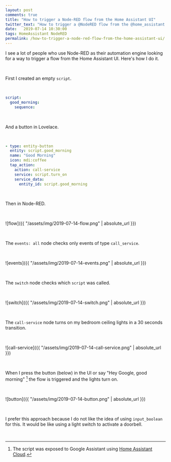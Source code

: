 ```yaml
---
layout: post
comments: true
title: "How to trigger a Node-RED flow from the Home Assistant UI"
twitter_text: "How to trigger a @NodeRED flow from the @home_assistant UI"
date:   2019-07-14 10:30:00
tags: HomeAssistant NodeRED
permalink: /how-to-trigger-a-node-red-flow-from-the-home-assistant-ui/
---
```

<!-- markdownlint-disable html -->
I see a lot of people who use Node-RED as their automation engine looking for a way to trigger a flow from the Home Assistant UI. Here's how I do it.

<br />

First I created an empty `script`.

<br />

```yaml
script:
  good_morning:
    sequence:
```

<br />

And a button in Lovelace.

<br />

```yaml
- type: entity-button
  entity: script.good_morning
  name: "Good Morning"
  icon: mdi:coffee
  tap_action:
    action: call-service
    service: script.turn_on
    service_data:
      entity_id: script.good_morning
```

<br />

Then in Node-RED.

<br />

![flow]({{ "/assets/img/2019-07-14-flow.png" | absolute_url }})

<br />

The `events: all` node checks only events of type `call_service`.

<br />

![events]({{ "/assets/img/2019-07-14-events.png" | absolute_url }})

<br />

The `switch` node checks which `script` was called.

<br />

![switch]({{ "/assets/img/2019-07-14-switch.png" | absolute_url }})

<br />

The `call-service` node turns on my bedroom ceiling lights in a 30 seconds transition.

<br />

![call-service]({{ "/assets/img/2019-07-14-call-service.png" | absolute_url }})

<br />

When I press the button (below) in the UI or say "Hey Google, good morning" [^1] the flow is triggered and the lights turn on.

<br />

![button]({{ "/assets/img/2019-07-14-button.png" | absolute_url }})

<br />

I prefer this approach because I do not like the idea of using `input_boolean` for this. It would be like using a light switch to activate a doorbell.

<br />

[^1]: The script was exposed to Google Assistant using [Home Assistant Cloud](https://www.home-assistant.io/cloud/).

